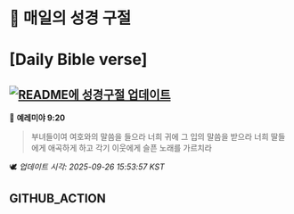 # 🙏 매일의 성경 구절
# [Daily Bible verse]
## [![README에 성경구절 업데이트](https://github.com/DONGSUKA/first_test/actions/workflows/update-readme-bible.yml/badge.svg)](https://github.com/DONGSUKA/first_test/actions/workflows/update-readme-bible.yml)
<!-- START_BIBLE_VERSE -->
📖 **예레미야 9:20**
> 부녀들이여 여호와의 말씀을 들으라 너희 귀에 그 입의 말씀을 받으라 너희 딸들에게 애곡하게 하고 각기 이웃에게 슬픈 노래를 가르치라

🕊️ _업데이트 시각: 2025-09-26 15:53:57 KST_
  <!-- END_BIBLE_VERSE -->
## GITHUB_ACTION
